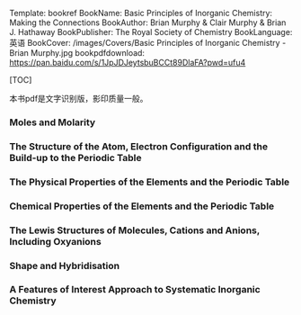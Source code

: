 Template: bookref
BookName: Basic Principles of Inorganic Chemistry: Making the Connections
BookAuthor: Brian Murphy & Clair Murphy & Brian J. Hathaway
BookPublisher: The Royal Society of Chemistry
BookLanguage: 英语
BookCover: /images/Covers/Basic Principles of Inorganic Chemistry - Brian Murphy.jpg
bookpdfdownload: https://pan.baidu.com/s/1JpJDJeytsbuBCCt89DlaFA?pwd=ufu4 


[TOC]

本书pdf是文字识别版，影印质量一般。

### Moles and Molarity

### The Structure of the Atom, Electron Configuration and the Build-up to the Periodic Table  


### The Physical Properties of the Elements and the Periodic Table

### Chemical Properties of the Elements and the Periodic Table

### The Lewis Structures of Molecules, Cations and Anions, Including Oxyanions

### Shape and Hybridisation

### A Features of Interest Approach to Systematic Inorganic Chemistry
